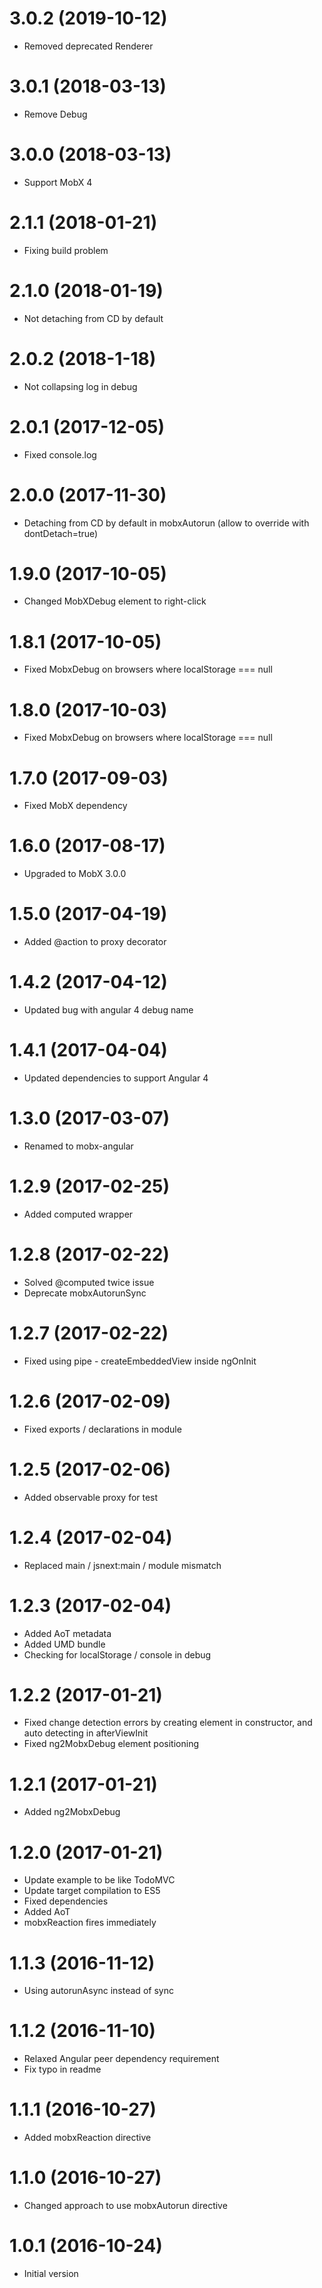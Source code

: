 <a name="3.0.2"></a>
# 3.0.2 (2019-10-12)
* Removed deprecated Renderer

<a name="3.0.1"></a>
# 3.0.1 (2018-03-13)
* Remove Debug

<a name="3.0.0"></a>
# 3.0.0 (2018-03-13)
* Support MobX 4

<a name="2.1.1"></a>
# 2.1.1 (2018-01-21)
* Fixing build problem

<a name="2.1.0"></a>
# 2.1.0 (2018-01-19)
* Not detaching from CD by default

<a name="2.0.2"></a>
# 2.0.2 (2018-1-18)
* Not collapsing log in debug

<a name="2.0.1"></a>
# 2.0.1 (2017-12-05)
* Fixed console.log

<a name="2.0.0"></a>
# 2.0.0 (2017-11-30)
* Detaching from CD by default in mobxAutorun (allow to override with dontDetach=true)

<a name="1.9.0"></a>
# 1.9.0 (2017-10-05)
* Changed MobXDebug element to right-click

<a name="1.8.1"></a>
# 1.8.1 (2017-10-05)
* Fixed MobxDebug on browsers where localStorage === null

<a name="1.8.0"></a>
# 1.8.0 (2017-10-03)
* Fixed MobxDebug on browsers where localStorage === null

<a name="1.7.0"></a>
# 1.7.0 (2017-09-03)
* Fixed MobX dependency

<a name="1.6.0"></a>
# 1.6.0 (2017-08-17)
* Upgraded to MobX 3.0.0

<a name="1.5.0"></a>
# 1.5.0 (2017-04-19)
* Added @action to proxy decorator

<a name="1.4.2"></a>
# 1.4.2 (2017-04-12)
* Updated bug with angular 4 debug name

<a name="1.4.1"></a>
# 1.4.1 (2017-04-04)
* Updated dependencies to support Angular 4

<a name="1.3.0"></a>
# 1.3.0 (2017-03-07)
* Renamed to mobx-angular

<a name="1.2.9"></a>
# 1.2.9 (2017-02-25)
* Added computed wrapper

<a name="1.2.8"></a>
# 1.2.8 (2017-02-22)
* Solved @computed twice issue
* Deprecate mobxAutorunSync

<a name="1.2.7"></a>
# 1.2.7 (2017-02-22)
* Fixed using pipe - createEmbeddedView inside ngOnInit

<a name="1.2.6"></a>
# 1.2.6 (2017-02-09)
* Fixed exports / declarations in module

<a name="1.2.5"></a>
# 1.2.5 (2017-02-06)
* Added observable proxy for test

<a name="1.2.4"></a>
# 1.2.4 (2017-02-04)
* Replaced main / jsnext:main / module mismatch

<a name="1.2.3"></a>
# 1.2.3 (2017-02-04)
* Added AoT metadata
* Added UMD bundle
* Checking for localStorage / console in debug

<a name="1.2.2"></a>
# 1.2.2 (2017-01-21)
* Fixed change detection errors by creating element in constructor, and auto detecting in afterViewInit
* Fixed ng2MobxDebug element positioning

<a name="1.2.1"></a>
# 1.2.1 (2017-01-21)
* Added ng2MobxDebug

<a name="1.2.0"></a>
# 1.2.0 (2017-01-21)
* Update example to be like TodoMVC
* Update target compilation to ES5
* Fixed dependencies
* Added AoT
* mobxReaction fires immediately

<a name="1.1.3"></a>
# 1.1.3 (2016-11-12)
* Using autorunAsync instead of sync

<a name="1.1.2"></a>
# 1.1.2 (2016-11-10)
* Relaxed Angular peer dependency requirement
* Fix typo in readme

<a name="1.1.1"></a>
# 1.1.1 (2016-10-27)
* Added mobxReaction directive

<a name="1.1.0"></a>
# 1.1.0 (2016-10-27)
* Changed approach to use mobxAutorun directive

<a name="1.0.1"></a>
# 1.0.1 (2016-10-24)
* Initial version
